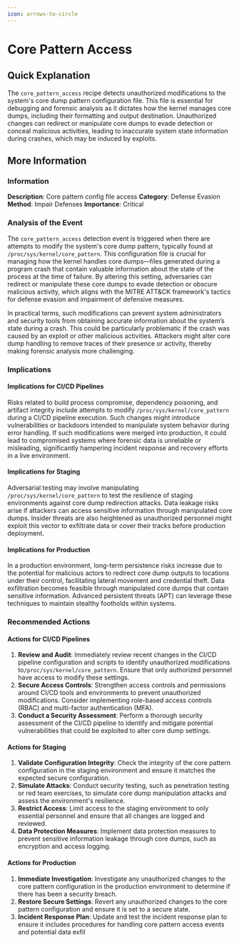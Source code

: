 ```yaml
---
icon: arrows-to-circle
---
```


# Core Pattern Access

## Quick Explanation

The `core_pattern_access` recipe detects unauthorized modifications to the system's core dump pattern configuration file. This file is essential for debugging and forensic analysis as it dictates how the kernel manages core dumps, including their formatting and output destination. Unauthorized changes can redirect or manipulate core dumps to evade detection or conceal malicious activities, leading to inaccurate system state information during crashes, which may be induced by exploits.

## More Information

### Information

**Description**: Core pattern config file access **Category**: Defense Evasion **Method**: Impair Defenses **Importance**: Critical

### Analysis of the Event

The `core_pattern_access` detection event is triggered when there are attempts to modify the system's core dump pattern, typically found at `/proc/sys/kernel/core_pattern`. This configuration file is crucial for managing how the kernel handles core dumps—files generated during a program crash that contain valuable information about the state of the process at the time of failure. By altering this setting, adversaries can redirect or manipulate these core dumps to evade detection or obscure malicious activity, which aligns with the MITRE ATT\&CK framework's tactics for defense evasion and impairment of defensive measures.

In practical terms, such modifications can prevent system administrators and security tools from obtaining accurate information about the system’s state during a crash. This could be particularly problematic if the crash was caused by an exploit or other malicious activities. Attackers might alter core dump handling to remove traces of their presence or activity, thereby making forensic analysis more challenging.

### Implications

#### Implications for CI/CD Pipelines

Risks related to build process compromise, dependency poisoning, and artifact integrity include attempts to modify `/proc/sys/kernel/core_pattern` during a CI/CD pipeline execution. Such changes might introduce vulnerabilities or backdoors intended to manipulate system behavior during error handling. If such modifications were merged into production, it could lead to compromised systems where forensic data is unreliable or misleading, significantly hampering incident response and recovery efforts in a live environment.

#### Implications for Staging

Adversarial testing may involve manipulating `/proc/sys/kernel/core_pattern` to test the resilience of staging environments against core dump redirection attacks. Data leakage risks arise if attackers can access sensitive information through manipulated core dumps. Insider threats are also heightened as unauthorized personnel might exploit this vector to exfiltrate data or cover their tracks before production deployment.

#### Implications for Production

In a production environment, long-term persistence risks increase due to the potential for malicious actors to redirect core dump outputs to locations under their control, facilitating lateral movement and credential theft. Data exfiltration becomes feasible through manipulated core dumps that contain sensitive information. Advanced persistent threats (APT) can leverage these techniques to maintain stealthy footholds within systems.

### Recommended Actions

#### Actions for CI/CD Pipelines

1. **Review and Audit**: Immediately review recent changes in the CI/CD pipeline configuration and scripts to identify unauthorized modifications to`/proc/sys/kernel/core_pattern`. Ensure that only authorized personnel have access to modify these settings.
2. **Secure Access Controls**: Strengthen access controls and permissions around CI/CD tools and environments to prevent unauthorized modifications. Consider implementing role-based access controls (RBAC) and multi-factor authentication (MFA).
3. **Conduct a Security Assessment**: Perform a thorough security assessment of the CI/CD pipeline to identify and mitigate potential vulnerabilities that could be exploited to alter core dump settings.

#### Actions for Staging

1. **Validate Configuration Integrity**: Check the integrity of the core pattern configuration in the staging environment and ensure it matches the expected secure configuration.
2. **Simulate Attacks**: Conduct security testing, such as penetration testing or red team exercises, to simulate core dump manipulation attacks and assess the environment's resilience.
3. **Restrict Access**: Limit access to the staging environment to only essential personnel and ensure that all changes are logged and reviewed.
4. **Data Protection Measures**: Implement data protection measures to prevent sensitive information leakage through core dumps, such as encryption and access logging.

#### Actions for Production

1. **Immediate Investigation**: Investigate any unauthorized changes to the core pattern configuration in the production environment to determine if there has been a security breach.
2. **Restore Secure Settings**: Revert any unauthorized changes to the core pattern configuration and ensure it is set to a secure state.
3. **Incident Response Plan**: Update and test the incident response plan to ensure it includes procedures for handling core pattern access events and potential data exfil
